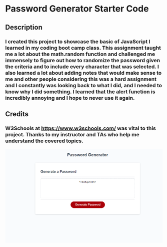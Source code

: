 # Password Generator Starter Code

## Description
### I created this project to showcase the basic of JavaScript I learned in my coding boot camp class. This assignment taught me a lot about the math.random function and challenged me immensely to  figure out how to randomize the password given the criteria and to include every character that was selected. I also learned a lot about adding notes that would make sense to me and other people considering this was a hard assignment and I constantly was looking back to what I did, and I needed to know why I did something. I learned that the alert function is incredibly annoying and I hope to never use it again. 

## Credits
### W3Schools at https://www.w3schools.com/ was vital to this project. Thanks to my instructor and TAs who help me understand the covered topics.



<img src = "/Assets/images/screenshot.png">